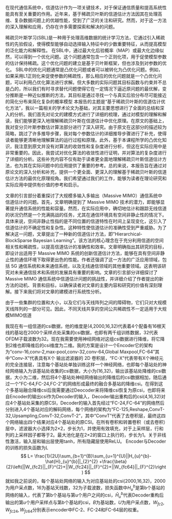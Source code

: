 在现代通信系统中，信道估计作为一项关键技术，对于保证通信质量和提高系统性能具有至关重要的作用。近年来，基于稀疏贝叶斯的信道估计方法因其在处理高维、复杂数据问题上的优越性能，受到了广泛的关注和研究。然而，对于这一方法的深入理解和应用，仍存在许多需要探索和解决的问题。

稀疏贝叶斯学习(SBL)是一种用于处理高维数据的统计学习方法，它通过引入稀疏性的先验假设，使得模型能够自动选择输入特征中的少数重要特征，从而提高模型的泛化能力和解释性。 在SBL中，通过最大化后验概率（MAP）或最大化边缘似然，可以得到一个优化问题。这个问题通常包含一个正则化项，用于促使模型参数的估计保持稀疏。这个优化问题的建立是基于贝叶斯框架，但也涉及到对参数的优化。 SBL中的优化问题通常是凸优化问题或者可以被转化为凸优化问题。例如，如果采用L1正则化来促使参数的稀疏性，那么相应的优化问题就是一个凸优化问题，可以利用凸优化算法进行求解。但大多数的实际问题其目标函数与约束并不总是凸的，所以我们有时寻求替代问题使得它在一定情况下逼近原问题的最优解，变分推断是一种近似推断的方法，其目标是通过寻找一个与真实后验分布尽可能接近的简化分布来简化复杂的概率模型
本报告的主题是“基于稀疏贝叶斯的信道估计优化方法”，我以一篇相关的学术论文为基础，对其主要思想进行了全面的总结和深入的分析。我们首先对论文的建模方式进行了详细的梳理，通过对模型的理解和解读，我们能够更深入地理解稀疏贝叶斯在信道估计中优化原理。在原文的基础上，我对变分贝叶斯参数估计算法部分进行了深入研究。由于原文在这部分的描述较为简略，跳过了许多推导步骤，我对每个参数估计的详细推导步骤进行了补充，使得读者能够更清晰地理解算法的运行过程和原理。此外，基于本课程所学的凸优化知识，我注意到原文并没有对算法的收敛性和复杂度进行分析，但这在实际应用中是非常重要的。因此，我尝试对优化算法的收敛性进行证明，并对算法的复杂度进行了详细的分析。这些补充内容不仅有助于读者更全面地理解稀疏贝叶斯信道估计方法，也为其在实际问题中的应用提供了重要的参考。总的来说，本报告旨在通过对原论文的深入分析和补充，提供一个更全面、更深入的理解基于稀疏贝叶斯的信道估计方法的最优化原理视角。我们希望通过我们的工作，能够为读者在理论研究和实际应用中提供有价值的参考和启示。

文章的引言部分着重探讨了大规模多输入多输出（Massive MIMO）通信系统中信道估计的问题。首先，文章明确提到了 Massive MIMO 技术的潜力，即能够显著提升通信系统的性能和容量。然而，在实际应用中，确切地估计和跟踪无线信道的状况仍然是一个充满挑战的任务，尤其在通信环境具有空间非静止性的情况下。具体来说，空间非静止性指的是不同位置的信道特性在时间上呈现变化，这引入了信道估计的不确定性和复杂性。这种特性使信道估计的准确性受到严重威胁。为了解决这一问题，文章提出了一种新的信道估计方法，即”Hierarchical-BlockSparse Bayesian Learning”。该方法的核心理念在于充分利用信道的空间相关性和稀疏性，以提高信道估计的准确性和效率。文章明确指出其研究的目标，即设计出适用于 Massive MIMO 系统的创新信道估计方法，能够在具有空间非静止性的通信环境下取得更出色的性能。作者还强调了这一方法的广泛应用领域，包括 5G 通信系统和未来通信系统，以及无线通信领域的其他重要领域。这表明该研究对未来通信技术和系统的发展具有重要的影响。文章的引言部分详细探讨了 Massive MIMO 通信系统中信道估计问题的挑战性，并详细介绍了作者提出的新方法的动机、背景和目标，以确保读者对文章的主要内容和研究的价值有深刻理解。接下来我们将对文章的建模进行系统性分析。

由于一些集群的位置和大小，以及它们与天线阵列之间的障碍物，它们只对大规模天线阵列的一部分可见。因此，不同天线共享的空间公共稀疏性不一定适用于大规模MIMO信道

我现在有一组信道的csi数据，他的维度是(4,2000,16,32)代表着4个配备有16根天线的基站在2000个采样点处采集的csi数据，也即有两千组训练数据，32代表OFDM子载波数为32。现在我需要使用神经网络对这组csi数据进行降维，将它降到2维也即降维后的csi维度为二维。我的方案是设计一个Encoder它的架构为“conv-16,conv-2,max-pool,conv-32,conv-64,Global Maxpool,FC-64”其中“Conv-X”代表具有X个 输出滤波器的 2D 卷积层，“FC-X”代表带有X个神经元的完全连接层，注意每个基站处单独训练这样一个神经网络，也即每个基站处的神经网络输入为该基站处收集的csi数据，大小为(16,32)，输出该基站处降维的csi数据，大小为二维，然后将4个基站处神经网络输出的降维后的csi数据相加，随后通过一个"FC-64,FC-24,FC-2"的网络形成最终的融合多基站的降维csi。在得到这个多基站融合降维csi后我需要通过Deocoder来将降维csi恢复为原csi，也即将来自Encoder的输出csi作为Decoder的输入，Decoder输出重构后的csi(4,16,32)对应4个基站处采集的原CSI，Decoder的输入首先经过“FC-24,FC-64”的网络然后分别进入4个基站对应的解码网络，每个网络的架构为“FC-125,Reshape,ConvT-32,Upsampling,ConvT-32,ConvT-2”，其中“ConvT”代表了去卷积层，最终这四个网络输出四个结果对应4个基站处的原CSI。在所有卷积和转置卷积（或去卷积）层中，滤波器大小选择为2×2，步长为1，并使用有效填充，对于上采样层，行和列的上采样因子都等于2。最大池化是在2×2的窗口上执行的，步长为1。关于非线性激活，输入层和输出层使用tanh，所有隐藏层使用ReLU。
Encoder与Decoder的训练的损失函数为L
$$
L= \frac{1}{2U}\sum_{b=1}^{B}\sum_{u=1}^{U}||H_{u}^{b}-\hat{H}_{u}^{b}||_{2}^{2} +\frac{\beta}{2}\left(||W_{fc2}||_{F}^{2}+||W_{fc24}||_{F}^{2}+||W_{fc64}||_{F}^{2}\right)
$$
就如我之前说的，每个基站处网络的输入为对应基站处的csi(2000,16,32)，2000为用户采点数，16为基站天线数，32为子载波数，损失函数中$H_{u}^{b}$是第b个基站的网络的输入，代表了第b个基站与第u个用户之间的csi，$\hat{H}_u^b$代表Decoder重构后输出的第$u$个用户采样点与第$b$个基站的csi，$B$为基站数，$U$为用户采点数，$W_{fc2},W_{fc24},W_{fc64}$分别表示encoder中FC-2、FC-24和FC-64层的权重。